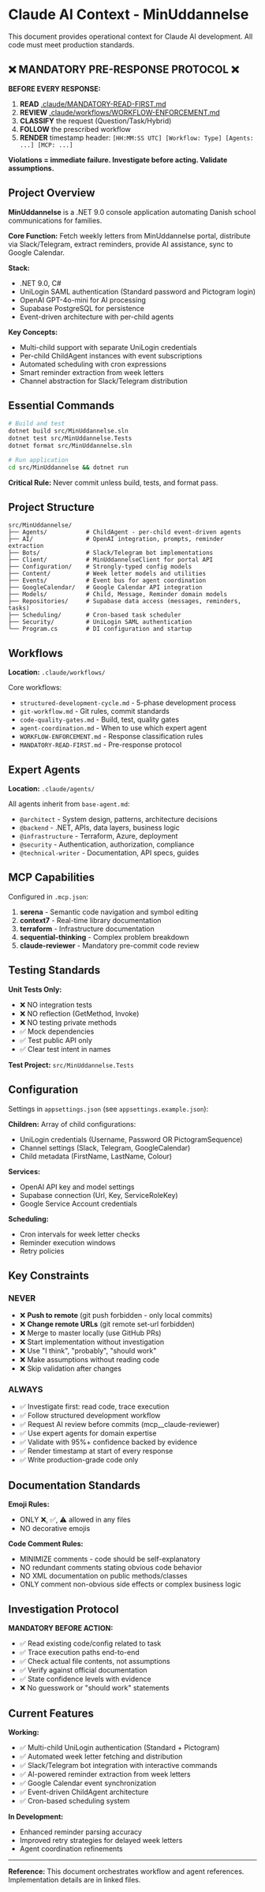 # Claude AI Context - MinUddannelse

This document provides operational context for Claude AI development. All code must meet production standards.

## ❌ MANDATORY PRE-RESPONSE PROTOCOL ❌

**BEFORE EVERY RESPONSE:**
1. **READ** [.claude/MANDATORY-READ-FIRST.md](.claude/MANDATORY-READ-FIRST.md)
2. **REVIEW** [.claude/workflows/WORKFLOW-ENFORCEMENT.md](.claude/workflows/WORKFLOW-ENFORCEMENT.md)
3. **CLASSIFY** the request (Question/Task/Hybrid)
4. **FOLLOW** the prescribed workflow
5. **RENDER** timestamp header: `[HH:MM:SS UTC] [Workflow: Type] [Agents: ...] [MCP: ...]`

**Violations = immediate failure. Investigate before acting. Validate assumptions.**

## Project Overview

**MinUddannelse** is a .NET 9.0 console application automating Danish school communications for families.

**Core Function:** Fetch weekly letters from MinUddannelse portal, distribute via Slack/Telegram, extract reminders, provide AI assistance, sync to Google Calendar.

**Stack:**
- .NET 9.0, C#
- UniLogin SAML authentication (Standard password and Pictogram login)
- OpenAI GPT-4o-mini for AI processing
- Supabase PostgreSQL for persistence
- Event-driven architecture with per-child agents

**Key Concepts:**
- Multi-child support with separate UniLogin credentials
- Per-child ChildAgent instances with event subscriptions
- Automated scheduling with cron expressions
- Smart reminder extraction from week letters
- Channel abstraction for Slack/Telegram distribution

## Essential Commands

```bash
# Build and test
dotnet build src/MinUddannelse.sln
dotnet test src/MinUddannelse.Tests
dotnet format src/MinUddannelse.sln

# Run application
cd src/MinUddannelse && dotnet run
```

**Critical Rule:** Never commit unless build, tests, and format pass.

## Project Structure

```
src/MinUddannelse/
├── Agents/           # ChildAgent - per-child event-driven agents
├── AI/               # OpenAI integration, prompts, reminder extraction
├── Bots/             # Slack/Telegram bot implementations
├── Client/           # MinUddannelseClient for portal API
├── Configuration/    # Strongly-typed config models
├── Content/          # Week letter models and utilities
├── Events/           # Event bus for agent coordination
├── GoogleCalendar/   # Google Calendar API integration
├── Models/           # Child, Message, Reminder domain models
├── Repositories/     # Supabase data access (messages, reminders, tasks)
├── Scheduling/       # Cron-based task scheduler
├── Security/         # UniLogin SAML authentication
└── Program.cs        # DI configuration and startup
```

## Workflows

**Location:** `.claude/workflows/`

Core workflows:
- `structured-development-cycle.md` - 5-phase development process
- `git-workflow.md` - Git rules, commit standards
- `code-quality-gates.md` - Build, test, quality gates
- `agent-coordination.md` - When to use which expert agent
- `WORKFLOW-ENFORCEMENT.md` - Response classification rules
- `MANDATORY-READ-FIRST.md` - Pre-response protocol

## Expert Agents

**Location:** `.claude/agents/`

All agents inherit from `base-agent.md`:
- `@architect` - System design, patterns, architecture decisions
- `@backend` - .NET, APIs, data layers, business logic
- `@infrastructure` - Terraform, Azure, deployment
- `@security` - Authentication, authorization, compliance
- `@technical-writer` - Documentation, API specs, guides

## MCP Capabilities

Configured in `.mcp.json`:
1. **serena** - Semantic code navigation and symbol editing
2. **context7** - Real-time library documentation
3. **terraform** - Infrastructure documentation
4. **sequential-thinking** - Complex problem breakdown
5. **claude-reviewer** - Mandatory pre-commit code review

## Testing Standards

**Unit Tests Only:**
- ❌ NO integration tests
- ❌ NO reflection (GetMethod, Invoke)
- ❌ NO testing private methods
- ✅ Mock dependencies
- ✅ Test public API only
- ✅ Clear test intent in names

**Test Project:** `src/MinUddannelse.Tests`

## Configuration

Settings in `appsettings.json` (see `appsettings.example.json`):

**Children:** Array of child configurations:
- UniLogin credentials (Username, Password OR PictogramSequence)
- Channel settings (Slack, Telegram, GoogleCalendar)
- Child metadata (FirstName, LastName, Colour)

**Services:**
- OpenAI API key and model settings
- Supabase connection (Url, Key, ServiceRoleKey)
- Google Service Account credentials

**Scheduling:**
- Cron intervals for week letter checks
- Reminder execution windows
- Retry policies

## Key Constraints

### NEVER
- ❌ **Push to remote** (git push forbidden - only local commits)
- ❌ **Change remote URLs** (git remote set-url forbidden)
- ❌ Merge to master locally (use GitHub PRs)
- ❌ Start implementation without investigation
- ❌ Use "I think", "probably", "should work"
- ❌ Make assumptions without reading code
- ❌ Skip validation after changes

### ALWAYS
- ✅ Investigate first: read code, trace execution
- ✅ Follow structured development workflow
- ✅ Request AI review before commits (mcp__claude-reviewer)
- ✅ Use expert agents for domain expertise
- ✅ Validate with 95%+ confidence backed by evidence
- ✅ Render timestamp at start of every response
- ✅ Write production-grade code only

## Documentation Standards

**Emoji Rules:**
- ONLY ❌, ✅, ⚠️ allowed in any files
- NO decorative emojis

**Code Comment Rules:**
- MINIMIZE comments - code should be self-explanatory
- NO redundant comments stating obvious code behavior
- NO XML documentation on public methods/classes
- ONLY comment non-obvious side effects or complex business logic

## Investigation Protocol

**MANDATORY BEFORE ACTION:**
- ✅ Read existing code/config related to task
- ✅ Trace execution paths end-to-end
- ✅ Check actual file contents, not assumptions
- ✅ Verify against official documentation
- ✅ State confidence levels with evidence
- ❌ No guesswork or "should work" statements

## Current Features

**Working:**
- ✅ Multi-child UniLogin authentication (Standard + Pictogram)
- ✅ Automated week letter fetching and distribution
- ✅ Slack/Telegram bot integration with interactive commands
- ✅ AI-powered reminder extraction from week letters
- ✅ Google Calendar event synchronization
- ✅ Event-driven ChildAgent architecture
- ✅ Cron-based scheduling system

**In Development:**
- Enhanced reminder parsing accuracy
- Improved retry strategies for delayed week letters
- Agent coordination refinements

---

**Reference:** This document orchestrates workflow and agent references. Implementation details are in linked files.
